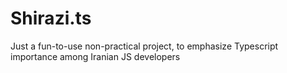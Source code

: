 # Shirazi.ts
Just a fun-to-use non-practical project, to emphasize Typescript importance among Iranian JS developers
